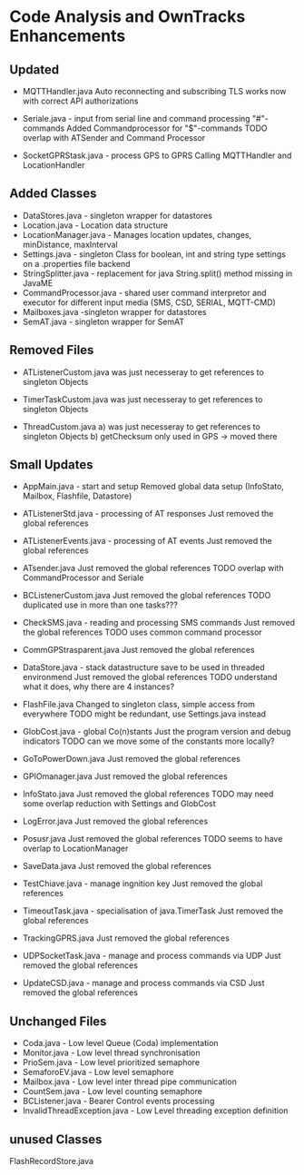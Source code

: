Code Analysis and OwnTracks Enhancements
========================================

## Updated

* MQTTHandler.java
Auto reconnecting and subscribing
TLS works now with correct API authorizations

* Seriale.java - input from serial line and command processing "#"-commands
Added Commandprocessor for "$"-commands
TODO overlap with ATSender and Command Processor

* SocketGPRStask.java - process GPS to GPRS
Calling MQTTHandler and LocationHandler

## Added Classes
* DataStores.java - singleton wrapper for datastores
* Location.java - Location data structure
* LocationManager.java - Manages location updates, changes, minDistance, maxInterval
* Settings.java - singleton Class for boolean, int and string type settings on a .properties file backend
* StringSplitter.java - replacement for java String.split() method missing in JavaME
* CommandProcessor.java - shared user command interpretor and executor for different input media (SMS, CSD, SERIAL, MQTT-CMD)
* Mailboxes.java -singleton wrapper for datastores
* SemAT.java - singleton wrapper for SemAT

## Removed Files
* ATListenerCustom.java
was just necesseray to get references to singleton Objects

* TimerTaskCustom.java 
was just necesseray to get references to singleton Objects

* ThreadCustom.java
a) was just necesseray to get references to singleton Objects
b) getChecksum only used in GPS -> moved there

## Small Updates

* AppMain.java - start and setup
Removed global data setup (InfoStato, Mailbox, Flashfile, Datastore)

* ATListenerStd.java - processing of AT responses
Just removed the global references

* ATListenerEvents.java - processing of AT events
Just removed the global references

* ATsender.java
Just removed the global references
TODO overlap with CommandProcessor and Seriale

* BCListenerCustom.java
Just removed the global references
TODO duplicated use in more than one tasks???

* CheckSMS.java - reading and processing SMS commands
Just removed the global references
TODO uses common command processor

* CommGPStrasparent.java
Just removed the global references

* DataStore.java - stack datastructure save to be used in threaded environmend
Just removed the global references
TODO understand what it does, why there are 4 instances?

* FlashFile.java
Changed to singleton class, simple access from everywhere
TODO might be redundant, use Settings.java instead

* GlobCost.java - global Co(n)stants
Just the program version and debug indicators
TODO can we move some of the constants more locally?

* GoToPowerDown.java
Just removed the global references

* GPIOmanager.java
Just removed the global references

* InfoStato.java
Just removed the global references
TODO may need some overlap reduction with Settings and GlobCost

* LogError.java 
Just removed the global references

* Posusr.java
Just removed the global references
TODO seems to have overlap to LocationManager

* SaveData.java
Just removed the global references

* TestChiave.java - manage ingnition key 
Just removed the global references

* TimeoutTask.java - specialisation of java.TimerTask
Just removed the global references

* TrackingGPRS.java
Just removed the global references

* UDPSocketTask.java - manage and process commands via UDP
Just removed the global references

* UpdateCSD.java - manage and process commands via CSD
Just removed the global references

## Unchanged Files
* Coda.java - Low level Queue (Coda) implementation
* Monitor.java - Low level thread synchronisation
* PrioSem.java - Low level prioritized semaphore
* SemaforoEV.java - Low level semaphore
* Mailbox.java - Low level inter thread pipe communication
* CountSem.java - Low level counting semaphore
* BCListener.java - Bearer Control events processing
* InvalidThreadException.java - Low Level threading exception definition


## unused Classes
FlashRecordStore.java

